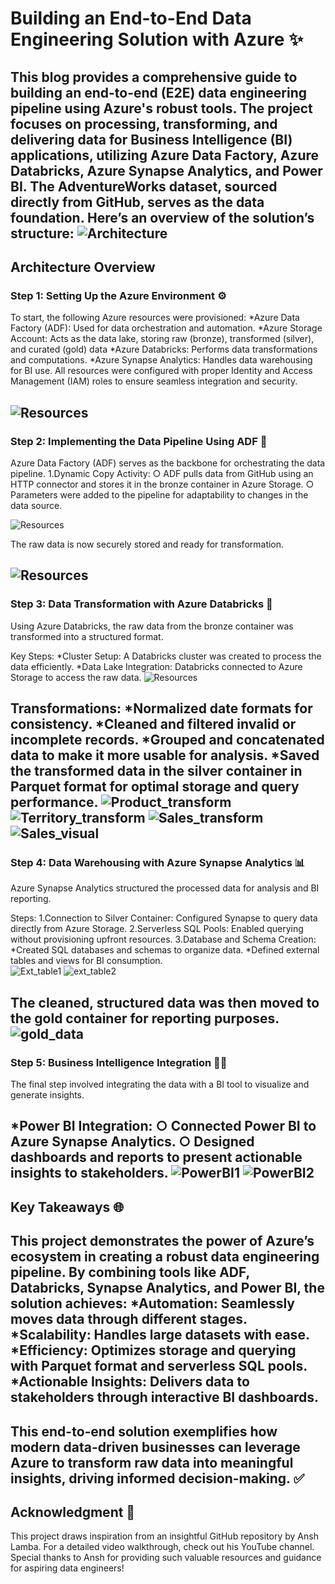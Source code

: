 # Building an End-to-End Data Engineering Solution with Azure ✨

This blog provides a comprehensive guide to building an end-to-end (E2E) data engineering pipeline using Azure's robust tools. The project focuses on processing, transforming, and delivering data for Business Intelligence (BI) applications, utilizing Azure Data Factory, Azure Databricks, Azure Synapse Analytics, and Power BI. The AdventureWorks dataset, sourced directly from GitHub, serves as the data foundation. Here’s an overview of the solution’s structure:
![Architecture](https://github.com/user-attachments/assets/50663f90-b648-4f21-b953-e6d3f9b746fc)
---
## Architecture Overview
### Step 1: Setting Up the Azure Environment ⚙️
To start, the following Azure resources were provisioned:
*Azure Data Factory (ADF): Used for data orchestration and automation.
*Azure Storage Account: Acts as the data lake, storing raw (bronze), transformed (silver), and curated (gold) data
*Azure Databricks: Performs data transformations and computations.
*Azure Synapse Analytics: Handles data warehousing for BI use.
All resources were configured with proper Identity and Access Management (IAM) roles to ensure seamless integration and security.

![Resources](https://github.com/user-attachments/assets/f9896738-0b4a-4375-9901-285a1d340c6b)
---
### Step 2: Implementing the Data Pipeline Using ADF 🚀
Azure Data Factory (ADF) serves as the backbone for orchestrating the data pipeline.
1.Dynamic Copy Activity:
○ ADF pulls data from GitHub using an HTTP connector and stores it in the bronze container in Azure Storage.
○ Parameters were added to the pipeline for adaptability to changes in the data source.

![Resources](https://github.com/user-attachments/assets/52999c41-2518-4720-b154-54cfb769d57f)

The raw data is now securely stored and ready for transformation.

![Resources](https://github.com/user-attachments/assets/715a4ff2-302d-46db-85ab-702d43a093bc)
---
### Step 3: Data Transformation with Azure Databricks 🔄
Using Azure Databricks, the raw data from the bronze container was transformed into a structured format.

Key Steps:
*Cluster Setup: A Databricks cluster was created to process the data efficiently.
*Data Lake Integration: Databricks connected to Azure Storage to access the raw data.
![Resources](https://github.com/user-attachments/assets/4e9e4e37-fd9e-44ad-a9dd-8dc62d6ac1f8)

Transformations:
*Normalized date formats for consistency.
*Cleaned and filtered invalid or incomplete records.
*Grouped and concatenated data to make it more usable for analysis.
*Saved the transformed data in the silver container in Parquet format for optimal storage and query performance.
![Product_transform](https://github.com/user-attachments/assets/c9db054c-c954-40d8-9ce7-6ea3ee9e23f9)
![Territory_transform](https://github.com/user-attachments/assets/4e8d0784-a9cd-4786-93ea-76e6c6d37a67)
![Sales_transform](https://github.com/user-attachments/assets/5bf2622d-6fce-441b-85fd-9bf56db1e93e)
![Sales_visual](https://github.com/user-attachments/assets/cc8af081-a2a0-48f8-a9b6-0ce6c99f6c0d)
---
### Step 4: Data Warehousing with Azure Synapse Analytics 📊
Azure Synapse Analytics structured the processed data for analysis and BI reporting.

Steps:
1.Connection to Silver Container: Configured Synapse to query data directly from Azure Storage.
2.Serverless SQL Pools: Enabled querying without provisioning upfront resources.
3.Database and Schema Creation:
    *Created SQL databases and schemas to organize data.
    *Defined external tables and views for BI consumption.  
  ![Ext_table1](https://github.com/user-attachments/assets/87913463-bc98-446b-927f-d130d6ed03eb)
  ![ext_table2](https://github.com/user-attachments/assets/9a768f53-72cc-49b4-b37c-7362de428a3a)

The cleaned, structured data was then moved to the gold container for reporting purposes.
![gold_data](https://github.com/user-attachments/assets/9b50e616-2450-406d-bfbd-6c1912252312)
---
### Step 5: Business Intelligence Integration 🕵️‍♂️
The final step involved integrating the data with a BI tool to visualize and generate insights.

*Power BI Integration:
  ○ Connected Power BI to Azure Synapse Analytics.
  ○ Designed dashboards and reports to present actionable insights to stakeholders.
  ![PowerBI1](https://github.com/user-attachments/assets/b1551eff-3680-4602-8874-86cbea18aa1d)
  ![PowerBI2](https://github.com/user-attachments/assets/ef3370d9-e7dd-463a-a38f-70a357c67e85)
---
## Key Takeaways 🌐
This project demonstrates the power of Azure’s ecosystem in creating a robust data engineering pipeline. By combining tools like ADF, Databricks, Synapse Analytics, and Power BI, the solution achieves:
*Automation: Seamlessly moves data through different stages.
*Scalability: Handles large datasets with ease.
*Efficiency: Optimizes storage and querying with Parquet format and serverless SQL pools.
*Actionable Insights: Delivers data to stakeholders through interactive BI dashboards.
---
This end-to-end solution exemplifies how modern data-driven businesses can leverage Azure to transform raw data into meaningful insights, driving informed decision-making. ✅
---
## Acknowledgment 🎉
This project draws inspiration from an insightful GitHub repository by Ansh Lamba. For a detailed video walkthrough, check out his YouTube channel. Special thanks to Ansh for providing such valuable resources and guidance for aspiring data engineers!
    












